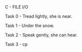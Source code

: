 C - FILE I/O

Task 0 - Tread lightly, she is near.

Task 1 - Under the snow.

Task 2 - Speak gently, she can hear.

Task 3 - cp

